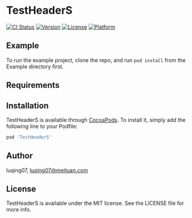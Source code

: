 # TestHeaderS

[![CI Status](https://img.shields.io/travis/luqing07/TestHeaderS.svg?style=flat)](https://travis-ci.org/luqing07/TestHeaderS)
[![Version](https://img.shields.io/cocoapods/v/TestHeaderS.svg?style=flat)](https://cocoapods.org/pods/TestHeaderS)
[![License](https://img.shields.io/cocoapods/l/TestHeaderS.svg?style=flat)](https://cocoapods.org/pods/TestHeaderS)
[![Platform](https://img.shields.io/cocoapods/p/TestHeaderS.svg?style=flat)](https://cocoapods.org/pods/TestHeaderS)

## Example

To run the example project, clone the repo, and run `pod install` from the Example directory first.

## Requirements

## Installation

TestHeaderS is available through [CocoaPods](https://cocoapods.org). To install
it, simply add the following line to your Podfile:

```ruby
pod 'TestHeaderS'
```

## Author

luqing07, luqing07@meituan.com

## License

TestHeaderS is available under the MIT license. See the LICENSE file for more info.
